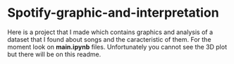 # Spotify-graphic-and-interpretation
Here is a project that I made which contains graphics and analysis of a dataset that I found about songs and the caracteristic of them.
For the moment look on **main.ipynb** files.
Unfortunately you cannot see the 3D plot but there will be on this readme.
